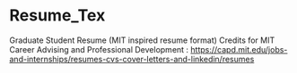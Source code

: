 # Resume_Tex
Graduate Student Resume (MIT inspired resume format)
Credits for MIT Career Advising and Professional Development : https://capd.mit.edu/jobs-and-internships/resumes-cvs-cover-letters-and-linkedin/resumes

